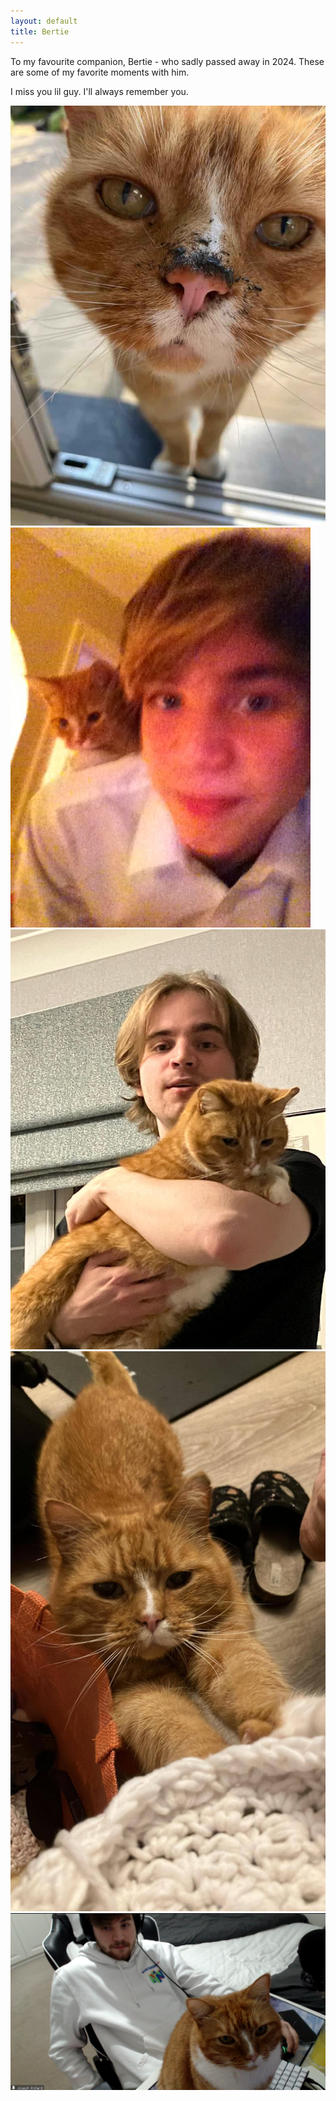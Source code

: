 ```yaml
---
layout: default
title: Bertie
---
```


To my favourite companion, Bertie - who sadly passed away in 2024. 
These are some of my favorite moments with him.


I miss you lil guy. I'll always remember you. 


<div class="bertie-gallery">
  <img src="assets/images/bertie1.jpg" alt="Bertie photo">
  <img src="assets/images/bertie2.jpg" alt="Bertie photo">
  <img src="assets/images/bertie3.jpg" alt="Bertie photo">
  <img src="assets/images/bertie5.jpg" alt="Bertie photo">
  <img src="assets/images/Bertie4.PNG" alt="Bertie photo">
</div>
